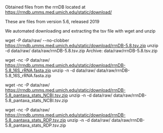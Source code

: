 Obtained files from the rrnDB located at
https://rrndb.umms.med.umich.edu/static/download/

These are files from version 5.6, released 2019

We automated downloading and extracting the tsv file with wget and unzip

wget -P data/raw/ --no-clobber https://rrndb.umms.med.umich.edu/static/download/rrnDB-5.8.tsv.zip
unzip -d data/raw/ data/raw/rrnDB-5.8.tsv.zip
Archive:  data/raw/rrnDB-5.8.tsv.zip

wget -nc -P data/raw/ https://rrndb.umms.med.umich.edu/static/download/rrnDB-5.8_16S_rRNA.fasta.zip
unzip -n -d data/raw/ data/raw/rrnDB-5.8_16S_rRNA.fasta.zip

wget -nc -P data/raw/ https://rrndb.umms.med.umich.edu/static/download/rrnDB-5.8_pantaxa_stats_NCBI.tsv.zip
unzip -n -d data/raw/ data/raw/rrnDB-5.8_pantaxa_stats_NCBI.tsv.zip

wget -nc -P data/raw/ https://rrndb.umms.med.umich.edu/static/download/rrnDB-5.8_pantaxa_stats_RDP.tsv.zip 
unzip -n -d data/raw/ data/raw/rrnDB-5.8_pantaxa_stats_RDP.tsv.zip
